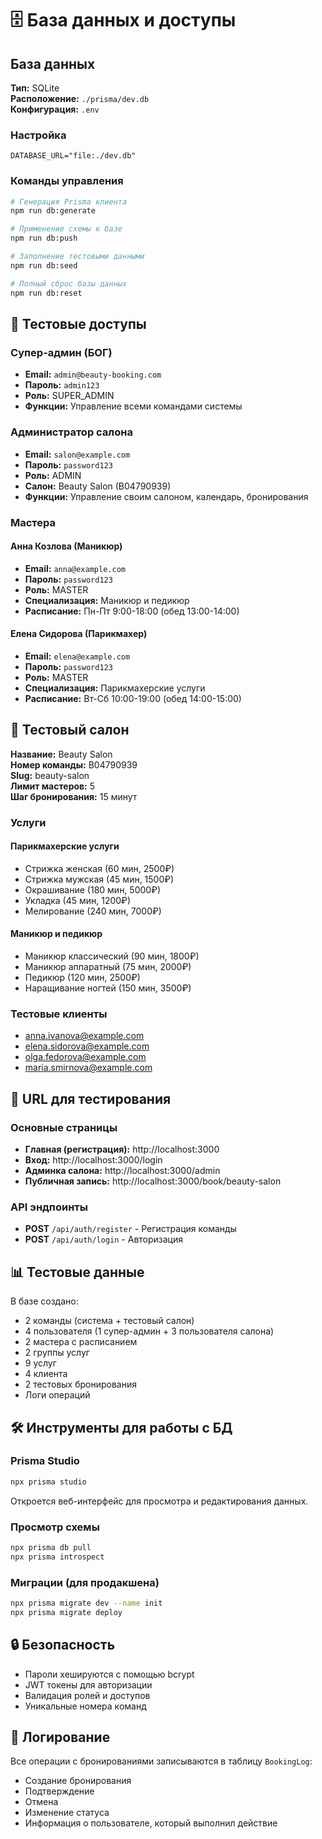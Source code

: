 # 🗄️ База данных и доступы

## База данных

**Тип:** SQLite  
**Расположение:** `./prisma/dev.db`  
**Конфигурация:** `.env`

### Настройка
```env
DATABASE_URL="file:./dev.db"
```

### Команды управления
```bash
# Генерация Prisma клиента
npm run db:generate

# Применение схемы к базе
npm run db:push

# Заполнение тестовыми данными
npm run db:seed

# Полный сброс базы данных
npm run db:reset
```

## 🔑 Тестовые доступы

### Супер-админ (БОГ)
- **Email:** `admin@beauty-booking.com`
- **Пароль:** `admin123`
- **Роль:** SUPER_ADMIN
- **Функции:** Управление всеми командами системы

### Администратор салона
- **Email:** `salon@example.com`
- **Пароль:** `password123`
- **Роль:** ADMIN
- **Салон:** Beauty Salon (B04790939)
- **Функции:** Управление своим салоном, календарь, бронирования

### Мастера

#### Анна Козлова (Маникюр)
- **Email:** `anna@example.com`
- **Пароль:** `password123`
- **Роль:** MASTER
- **Специализация:** Маникюр и педикюр
- **Расписание:** Пн-Пт 9:00-18:00 (обед 13:00-14:00)

#### Елена Сидорова (Парикмахер)
- **Email:** `elena@example.com`
- **Пароль:** `password123`
- **Роль:** MASTER
- **Специализация:** Парикмахерские услуги
- **Расписание:** Вт-Сб 10:00-19:00 (обед 14:00-15:00)

## 🏪 Тестовый салон

**Название:** Beauty Salon  
**Номер команды:** B04790939  
**Slug:** beauty-salon  
**Лимит мастеров:** 5  
**Шаг бронирования:** 15 минут

### Услуги

#### Парикмахерские услуги
- Стрижка женская (60 мин, 2500₽)
- Стрижка мужская (45 мин, 1500₽)
- Окрашивание (180 мин, 5000₽)
- Укладка (45 мин, 1200₽)
- Мелирование (240 мин, 7000₽)

#### Маникюр и педикюр
- Маникюр классический (90 мин, 1800₽)
- Маникюр аппаратный (75 мин, 2000₽)
- Педикюр (120 мин, 2500₽)
- Наращивание ногтей (150 мин, 3500₽)

### Тестовые клиенты
- anna.ivanova@example.com
- elena.sidorova@example.com
- olga.fedorova@example.com
- maria.smirnova@example.com

## 🔗 URL для тестирования

### Основные страницы
- **Главная (регистрация):** http://localhost:3000
- **Вход:** http://localhost:3000/login
- **Админка салона:** http://localhost:3000/admin
- **Публичная запись:** http://localhost:3000/book/beauty-salon

### API эндпоинты
- **POST** `/api/auth/register` - Регистрация команды
- **POST** `/api/auth/login` - Авторизация

## 📊 Тестовые данные

В базе создано:
- 2 команды (система + тестовый салон)
- 4 пользователя (1 супер-админ + 3 пользователя салона)
- 2 мастера с расписанием
- 2 группы услуг
- 9 услуг
- 4 клиента
- 2 тестовых бронирования
- Логи операций

## 🛠️ Инструменты для работы с БД

### Prisma Studio
```bash
npx prisma studio
```
Откроется веб-интерфейс для просмотра и редактирования данных.

### Просмотр схемы
```bash
npx prisma db pull
npx prisma introspect
```

### Миграции (для продакшена)
```bash
npx prisma migrate dev --name init
npx prisma migrate deploy
```

## 🔒 Безопасность

- Пароли хешируются с помощью bcrypt
- JWT токены для авторизации
- Валидация ролей и доступов
- Уникальные номера команд

## 📝 Логирование

Все операции с бронированиями записываются в таблицу `BookingLog`:
- Создание бронирования
- Подтверждение
- Отмена
- Изменение статуса
- Информация о пользователе, который выполнил действие